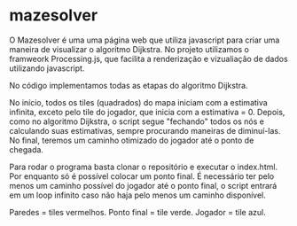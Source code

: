 # mazesolver

O Mazesolver é uma uma página web que utiliza javascript para criar uma maneira de visualizar o algoritmo Dijkstra.
No projeto utilizamos o framweork Processing.js, que facilita a renderização e vizualiação de dados utilizando javascript.

No código implementamos todas as etapas do algoritmo Dijkstra. 

No início, todos os tiles (quadrados) do mapa iniciam com a estimativa infinita, exceto pelo tile do jogador, que inicia com a
estimativa = 0. Depois, como no algoritmo Dijkstra, o script segue "fechando" todos os nós e calculando suas estimativas, sempre procurando
maneiras de diminuí-las. No final, teremos um caminho otimizado do jogador até o ponto de chegada.

Para rodar o programa basta clonar o repositório e executar o index.html. Por enquanto só é possível colocar um ponto final. É necessário
ter pelo menos um caminho possível do jogador até o ponto final, o script entrará em um loop infinito caso não haja pelo menos um
caminho disponível.

Paredes = tiles vermelhos.
Ponto final = tile verde.
Jogador = tile azul.
